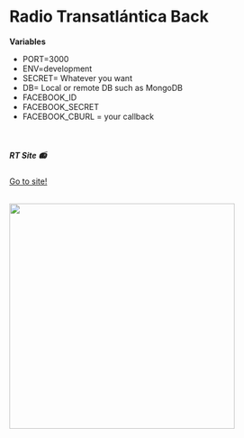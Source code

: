 # Radio Transatlántica Back

 **Variables**
* PORT=3000
* ENV=development
* SECRET= Whatever you want
* DB= Local or remote DB such as MongoDB
* FACEBOOK_ID
* FACEBOOK_SECRET
* FACEBOOK_CBURL = your callback
<br/>

##### RT Site :radio: 
[Go to site!](https://radio-transatlantica.herokuapp.com/)

<br/>

<img src="https://res.cloudinary.com/dieglitter/image/upload/v1601076953/radio-shows/rt-logo-black_oa00al.png" width="400px" height="auto">
